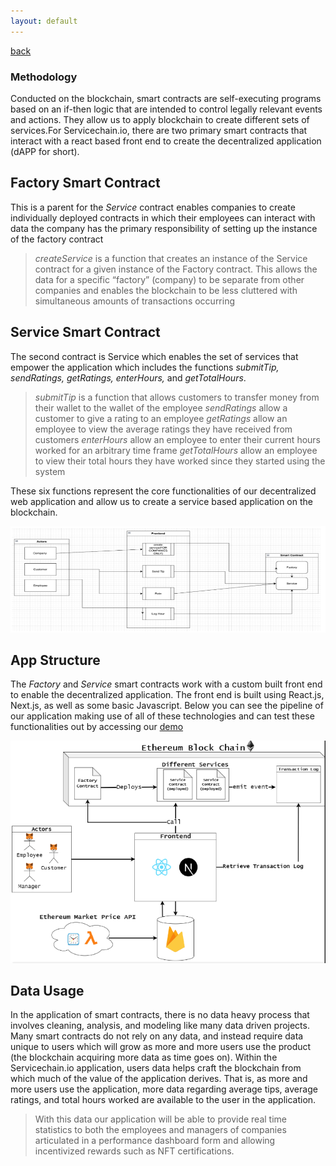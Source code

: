 ```yaml
---
layout: default
---
```


[back](./)
### Methodology

Conducted on the blockchain, smart contracts are self-executing programs based on an if-then logic that are intended to control legally relevant events and actions. They allow us to apply blockchain to create different sets of services.For Servicechain.io, there are two primary smart contracts that interact with a react based front end to create the decentralized application (dAPP for short). 

## Factory Smart Contract 
This is a parent for the _Service_ contract enables companies to create individually deployed contracts in which their employees can interact with data
the company has the primary responsibility of setting up the instance of the factory contract

> _createService_ is a function that creates an instance of the Service contract for a given instance of the Factory contract. This allows the data for a specific “factory” (company) to be separate from other companies and enables the blockchain to be less cluttered with simultaneous amounts of transactions occurring

## Service Smart Contract 
The second contract is Service which enables the set of services that empower the application which includes the functions _submitTip, sendRatings, getRatings, enterHours,_ and _getTotalHours_. 

> _submitTip_ is a function that allows customers to transfer money from their wallet to the wallet of the employee
> _sendRatings_ allow a customer to give a rating to an employee
> _getRatings_ allow an employee to view the average ratings they have received from customers
> _enterHours_ allow an employee to enter their current hours worked for an arbitrary time frame
> _getTotalHours_ allow an employee to view their total hours they have worked since they started using the system

These six functions represent the core functionalities of our decentralized web application and  allow us to create a service based application on the blockchain. 

![sc_struct](sc_struct.PNG)

## App Structure 
The _Factory_ and _Service_ smart contracts work with a custom built front end to enable the decentralized application. The front end is built using React.js, Next.js, as well as some basic Javascript. Below you can see the pipeline of our application making use of all of these technologies and can test these functionalities out by accessing our [demo](./demo.html)

![app_struct](app_struct.PNG)

## Data Usage 
In the application of smart contracts, there is no data heavy process that involves cleaning, analysis, and modeling like many data driven projects. Many smart contracts do not rely on any data, and instead require data unique to users which will grow as more and more users use the product (the blockchain acquiring more data as time goes on). Within the Servicechain.io application, users data helps craft the blockchain from which much of the value of the application derives. That is, as more and more users use the application, more data regarding average tips, average ratings, and total hours worked are available to the user in the application.
> With this data our application will be able to provide real time statistics to both the employees and managers of companies articulated in a performance dashboard form and allowing incentivized rewards such as NFT certifications. 
